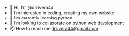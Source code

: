 - 👋 Hi, I’m @drrivera44
- 👀 I’m interested in coding, creating my own website
- 🌱 I’m currently learning python
- 💞️ I’m looking to collaborate on python web development
- 📫 How to reach me drrivera44@gmail.com

<!---
drrivera44/drrivera44 is a ✨ special ✨ repository because its `README.md` (this file) appears on your GitHub profile.
You can click the Preview link to take a look at your changes.
--->
